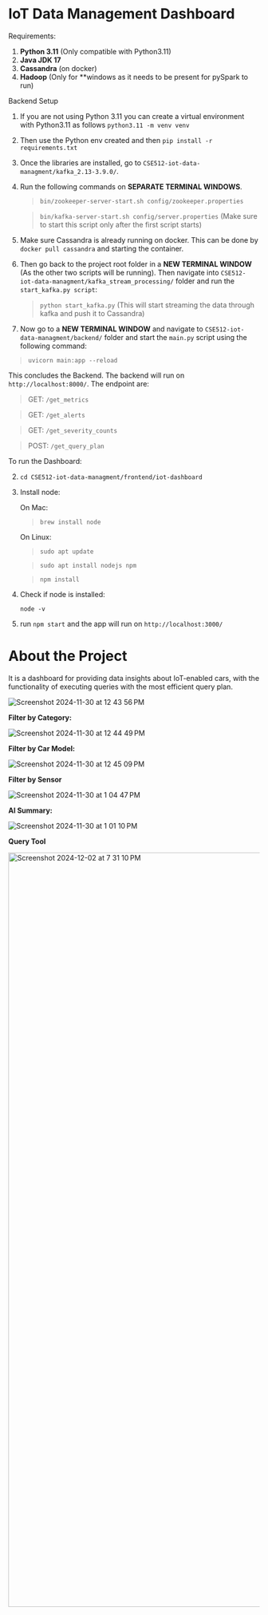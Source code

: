 # IoT Data Management Dashboard

Requirements:

1. **Python 3.11** (Only compatible with Python3.11)
2. **Java JDK 17**
3. **Cassandra** (on docker)
4. **Hadoop** (Only for \*\*windows as it needs to be present for pySpark to run)

Backend Setup

1. If you are not using Python 3.11 you can create a virtual environment with Python3.11 as follows
   `python3.11 -m venv venv`
2. Then use the Python env created and then `pip install -r requirements.txt`
3. Once the libraries are installed, go to `CSE512-iot-data-managment/kafka_2.13-3.9.0/`.
4. Run the following commands on **SEPARATE TERMINAL WINDOWS**.

   > `bin/zookeeper-server-start.sh config/zookeeper.properties`

   > `bin/kafka-server-start.sh config/server.properties` (Make sure to start this script only after the first script starts)

5. Make sure Cassandra is already running on docker. This can be done by `docker pull cassandra` and starting the container.
6. Then go back to the project root folder in a **NEW TERMINAL WINDOW** (As the other two scripts will be running). Then navigate into `CSE512-iot-data-managment/kafka_stream_processing/` folder and run the `start_kafka.py script`:

   > `python start_kafka.py` (This will start streaming the data through kafka and push it to Cassandra)

7. Now go to a **NEW TERMINAL WINDOW** and navigate to `CSE512-iot-data-managment/backend/` folder and start the `main.py` script using the following command:

> `uvicorn main:app --reload`

This concludes the Backend. The backend will run on `http://localhost:8000/`. The endpoint are:

> GET: `/get_metrics`

> GET: `/get_alerts`

> GET: `/get_severity_counts`

> POST: `/get_query_plan`

To run the Dashboard:

2. `cd CSE512-iot-data-managment/frontend/iot-dashboard`

3. Install node:

   On Mac:

   > `brew install node`

   On Linux:

   > `sudo apt update`

   > `sudo apt install nodejs npm`

   > `npm install`

4. Check if node is installed:

   `node -v`

5. run `npm start` and the app will run on `http://localhost:3000/`

# About the Project

It is a dashboard for providing data insights about IoT-enabled cars, with the functionality of executing queries with the most efficient query plan.

![Screenshot 2024-11-30 at 12 43 56 PM](https://github.com/user-attachments/assets/90eeb454-ffee-4074-9064-edea7c449b3f)

**Filter by Category:**

![Screenshot 2024-11-30 at 12 44 49 PM](https://github.com/user-attachments/assets/0fa1363c-6cbd-49f5-82b6-a42a4a3ce18b)

**Filter by Car Model:**

![Screenshot 2024-11-30 at 12 45 09 PM](https://github.com/user-attachments/assets/35ec08a7-39aa-4f60-8503-59b4cbfd0301)

**Filter by Sensor**

![Screenshot 2024-11-30 at 1 04 47 PM](https://github.com/user-attachments/assets/5c4fa65f-f5f6-4219-a35c-5a05dfbbeb69)

**AI Summary:**

![Screenshot 2024-11-30 at 1 01 10 PM](https://github.com/user-attachments/assets/19dd5238-a0ab-47a7-be5d-868984026087)

**Query Tool**

<img width="1512" alt="Screenshot 2024-12-02 at 7 31 10 PM" src="https://github.com/user-attachments/assets/4a40c677-8a76-4439-9862-0300ca38ffd3">
